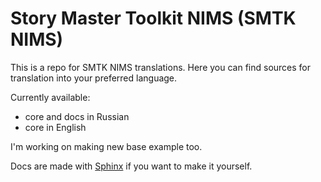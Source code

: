 # Story Master Toolkit NIMS (SMTK NIMS)

This is a repo for SMTK NIMS translations. Here you can find sources for translation into your preferred language.

Currently available:

* core and docs in Russian
* core in English
 
I'm working on making new base example too. 

Docs are made with [Sphinx](http://www.sphinx-doc.org/en/stable/) if you want to make it yourself.
